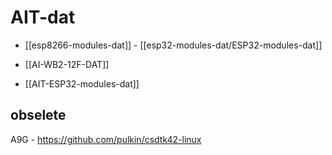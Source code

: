 
# AIT-dat 


- [[esp8266-modules-dat]] - [[esp32-modules-dat/ESP32-modules-dat]]

- [[AI-WB2-12F-DAT]]

- [[AIT-ESP32-modules-dat]]

## obselete 

A9G - https://github.com/pulkin/csdtk42-linux

